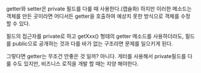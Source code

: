 getter와 setter은 private 필드를 다룰 때 사용한다.(캡슐화)
하지만 이러한 메소드는 객체를 만든 곳이라면 어디서든 getter을 호출하여 예상치 못한 방식으로 객체를 수정 할 수 있다.

필드의 접근자를 private로 하고 getXxx() 형태의 getter 메소드를 사용하더라도, 필드를 public으로 공개하는 것과 다를 바가 없는 구조라면 문제를 일으키게 된다.

그렇다면 getter는 무조건 안좋은 것 일까?
아니다. 게터를 사용해서 private필드를 다룰 수도 있지만, 비즈니스 로직을 개발 할 때는 지양 해야한다.